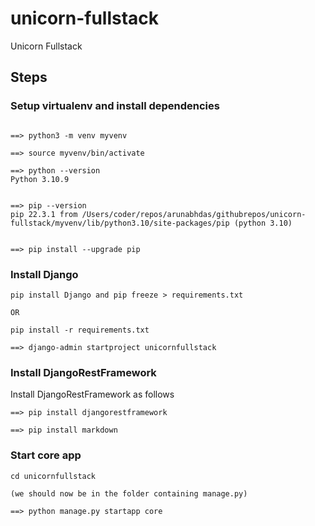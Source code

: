 # unicorn-fullstack
Unicorn Fullstack


## Steps

### Setup virtualenv and install dependencies
```

==> python3 -m venv myvenv

==> source myvenv/bin/activate

==> python --version
Python 3.10.9


==> pip --version
pip 22.3.1 from /Users/coder/repos/arunabhdas/githubrepos/unicorn-fullstack/myvenv/lib/python3.10/site-packages/pip (python 3.10)


==> pip install --upgrade pip
```

### Install Django

```
pip install Django and pip freeze > requirements.txt

OR

pip install -r requirements.txt

==> django-admin startproject unicornfullstack

```


### Install DjangoRestFramework

Install DjangoRestFramework as follows

```
==> pip install djangorestframework

==> pip install markdown
```

### Start core app

```
cd unicornfullstack

(we should now be in the folder containing manage.py)

==> python manage.py startapp core
```
